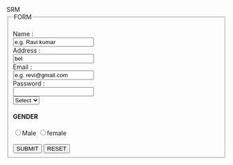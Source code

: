 <html>
  <head>
    SRM
  </head>
  <body>
    <from>
      <fieldset>
      <legend>FORM</legend>
      <br/>
       Name :<br/> <input type = "text" name = "user_name" size = "20" value = "e.g. Ravi kumar" maxlength = "20">
      <br/>
       Address :<br/> <input type = "text" name = "user_name" size = "20" value = "bel" maxlength = "20">
       <br/>
      Email :<br/> <input type = "text" email = "email_id" size = "20" value = "e.g. revi@gmail.com" maxlength = "20"> 
      <br/>
    Password : <br/><input type = "Password" name = "user_pass"> 
    <br/>
    <select>
    <option value="Course">Select</option>
    <option value="BCA">BCA</option>
    </select>
     <h4>GENDER</h4>
     <input type="radio" value="m" name="gender">Male
      <input type="radio" value="f" name="gender">female
      <br/><br/>
      <input type="submit" name="sunmit" value="SUBMIT">
      <input type="reset" name="reset" value="RESET">
    </fieldset>
    </from>
  </body>
  </html>
